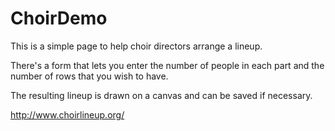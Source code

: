 # ChoirDemo

This is a simple page to help choir directors arrange a lineup.

There's a form that lets you enter the number of people in each part and the number of rows that you wish to have.  

The resulting lineup is drawn on a canvas and can be saved if necessary.

http://www.choirlineup.org/
